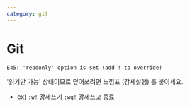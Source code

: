 ```yaml
---
category: git
---
```


# Git

`E45: 'readonly' option is set (add ! to override)` 

'읽기만 가능' 상태이므로 덮어쓰려면 느낌표 (강제실행) 를 붙이세요.

- ex) `:w!` 강제쓰기 `:wq!` 강제쓰고 종료